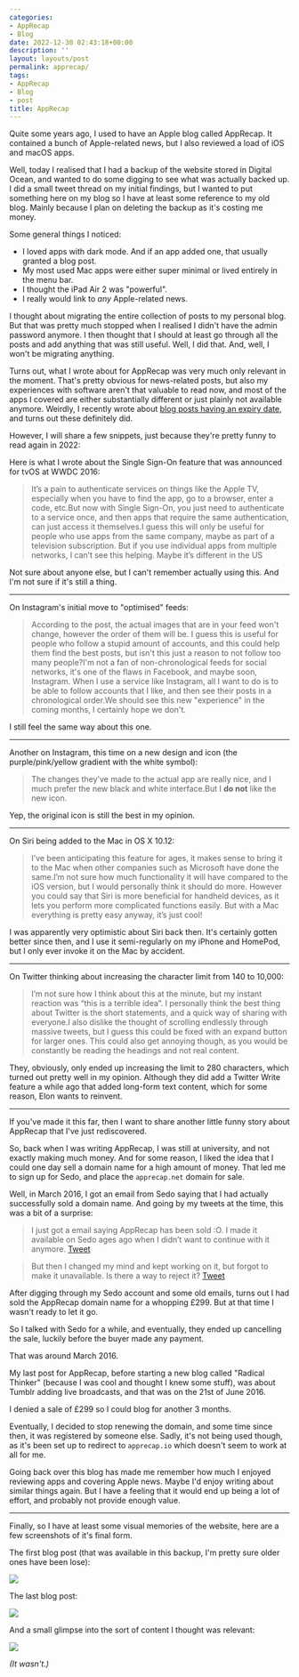 ```yaml
---
categories:
- AppRecap
- Blog
date: 2022-12-30 02:43:18+00:00
description: ''
layout: layouts/post
permalink: apprecap/
tags:
- AppRecap
- Blog
- post
title: AppRecap
---
```


Quite some years ago, I used to have an Apple blog called AppRecap. It contained a bunch of Apple-related news, but I also reviewed a load of iOS and macOS apps.

Well, today I realised that I had a backup of the website stored in Digital Ocean, and wanted to do some digging to see what was actually backed up. I did a small tweet thread on my initial findings, but I wanted to put something here on my blog so I have at least some reference to my old blog. Mainly because I plan on deleting the backup as it's costing me money.

Some general things I noticed:

* I loved apps with dark mode. And if an app added one, that usually granted a blog post.
* My most used Mac apps were either super minimal or lived entirely in the menu bar.
* I thought the iPad Air 2 was "powerful".
* I really would link to _any_ Apple-related news.

I thought about migrating the entire collection of posts to my personal blog. But that was pretty much stopped when I realised I didn't have the admin password anymore. I then thought that I should at least go through all the posts and add anything that was still useful. Well, I did that. And, well, I won't be migrating anything.

Turns out, what I wrote about for AppRecap was very much only relevant in the moment. That's pretty obvious for news-related posts, but also my experiences with software aren't that valuable to read now, and most of the apps I covered are either substantially different or just plainly not available anymore. Weirdly, I recently wrote about [blog posts having an expiry date](https://chrishannah.me/do-blog-posts-have-an-expiry-date/), and turns out these definitely did.

However, I will share a few snippets, just because they're pretty funny to read again in 2022:

Here is what I wrote about the Single Sign-On feature that was announced for tvOS at WWDC 2016:

> It’s a pain to authenticate services on things like the Apple TV, especially when you have to find the app, go to a browser, enter a code, etc.But now with Single Sign-On, you just need to authenticate to a service once, and then apps that require the same authentication, can just access it themselves.I guess this will only be useful for people who use apps from the same company, maybe as part of a television subscription. But if you use individual apps from multiple networks, I can’t see this helping. Maybe it’s different in the US

Not sure about anyone else, but I can't remember actually using this. And I'm not sure if it's still a thing.

---

On Instagram's initial move to "optimised" feeds:

> According to the post, the actual images that are in your feed won't change, however the order of them will be. I guess this is useful for people who follow a stupid amount of accounts, and this could help them find the best posts, but isn't this just a reason to not follow too many people?I'm not a fan of non-chronological feeds for social networks, it's one of the flaws in Facebook, and maybe soon, Instagram. When I use a service like Instagram, all I want to do is to be able to follow accounts that I like, and then see their posts in a chronological order.We should see this new "experience" in the coming months, I certainly hope we don't.

I still feel the same way about this one.

---

Another on Instagram, this time on a new design and icon (the purple/pink/yellow gradient with the white symbol):

> The changes they've made to the actual app are really nice, and I much prefer the new black and white interface.But I **do not** like the new icon.

Yep, the original icon is still the best in my opinion.

---

On Siri being added to the Mac in OS X 10.12:

> I’ve been anticipating this feature for ages, it makes sense to bring it to the Mac when other companies such as Microsoft have done the same.I’m not sure how much functionality it will have compared to the iOS version, but I would personally think it should do more. However you could say that Siri is more beneficial for handheld devices, as it lets you perform more complicated functions easily. But with a Mac everything is pretty easy anyway, it’s just cool!

I was apparently very optimistic about Siri back then. It's certainly gotten better since then, and I use it semi-regularly on my iPhone and HomePod, but I only ever invoke it on the Mac by accident.

---

On Twitter thinking about increasing the character limit from 140 to 10,000:

> I’m not sure how I think about this at the minute, but my instant reaction was “this is a terrible idea”. I personally think the best thing about Twitter is the short statements, and a quick way of sharing with everyone.I also dislike the thought of scrolling endlessly through massive tweets, but I guess this could be fixed with an expand button for larger ones. This could also get annoying though, as you would be constantly be reading the headings and not real content.

They, obviously, only ended up increasing the limit to 280 characters, which turned out pretty well in my opinion. Although they did add a Twitter Write feature a while ago that added long-form text content, which for some reason, Elon wants to reinvent.

---

If you've made it this far, then I want to share another little funny story about AppRecap that I've just rediscovered.

So, back when I was writing AppRecap, I was still at university, and not exactly making much money. And for some reason, I liked the idea that I could one day sell a domain name for a high amount of money. That led me to sign up for Sedo, and place the `apprecap.net` domain for sale.

Well, in March 2016, I got an email from Sedo saying that I had actually successfully sold a domain name. And going by my tweets at the time, this was a bit of a surprise:

> I just got a email saying AppRecap has been sold :O. I made it available on Sedo ages ago when I didn’t want to continue with it anymore. [Tweet](https://twitter.com/chrishannah/status/705886426550964226?s=61&t=AgLwJoKi1P3dH1daQN-LlQ)

> But then I changed my mind and kept working on it, but forgot to make it unavailable. Is there a way to reject it? [Tweet](https://twitter.com/chrishannah/status/705886612559945729?s=61&t=AgLwJoKi1P3dH1daQN-LlQ)

After digging through my Sedo account and some old emails, turns out I had sold the AppRecap domain name for a whopping £299. But at that time I wasn't ready to let it go.

So I talked with Sedo for a while, and eventually, they ended up cancelling the sale, luckily before the buyer made any payment.

That was around March 2016.

My last post for AppRecap, before starting a new blog called "Radical Thinker" (because I was cool and thought I knew some stuff), was about Tumblr adding live broadcasts, and that was on the 21st of June 2016.

I denied a sale of £299 so I could blog for another 3 months.

Eventually, I decided to stop renewing the domain, and some time since then, it was registered by someone else. Sadly, it's not being used though, as it's been set up to redirect to `apprecap.io` which doesn't seem to work at all for me.

Going back over this blog has made me remember how much I enjoyed reviewing apps and covering Apple news. Maybe I'd enjoy writing about similar things again. But I have a feeling that it would end up being a lot of effort, and probably not provide enough value.

---

Finally, so I have at least some visual memories of the website, here are a few screenshots of it's final form.

The first blog post (that was available in this backup, I'm pretty sure older ones have been lose):

<img src="https://chrishannah.me/images/2022/12/Screenshot-2022-12-30-at-02.38.08.png">

The last blog post:

<img src="https://chrishannah.me/images/2022/12/Screenshot-2022-12-30-at-02.36.02.png" caption="">

And a small glimpse into the sort of content I thought was relevant:

<img src="https://chrishannah.me/images/2022/12/Screenshot-2022-12-30-at-02.39.04.png" caption="">

_(It wasn't.)_
